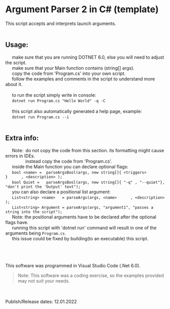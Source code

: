 # Argument Parser 2 in C# (template)

This script accepts and interprets launch arguments. <br />
<br />
## Usage:
   make sure that you are running DOTNET 6.0, else you will need to adjust the script. <br />
   make sure that your Main function contains (string[] args). <br />
   copy the code from 'Program.cs' into your own script. <br />
   follow the examples and comments in the script to understand more about it. <br />
<br />
   to run the script simply write in console: <br />
   `dotnet run Program.cs "Hello World" -q -C` <br />
<br />
   this script also automatically generated a help page, example: <br />
   `dotnet run Program.cs --i` <br />
<br />
## Extra info:
   Note: do not copy the code from this section. its formatting might cause errors in IDEs. <br />
         instead copy the code from 'Program.cs'. <br />
   inside the Main function you can declare optional flags: <br />
   `bool <name> =  parseArgsBool(args, new string[]{ <triggers> }      , <description> );                    ` <br />
   `bool Quiet =   parseArgsBool(args, new string[]{ "-q" , "--quiet"}, "don't print the 'Output' text");` <br />
   you can also declare a positional list argument: <br />
   `List<string> <name>   = parseArgs(args, <name>      , <description> );                      ` <br />
   `List<string> Argument = parseArgs(args, "argument1", "passes a string into the script");` <br />
   Note: the positional arguments have to be declared after the optional flags have. <br />
   running this script with 'dotnet run' command will result in one of the arguments being `Program.cs`. <br />
   this issue could be fixed by building(to an executable) this script. <br />
<br />
<br />
<br />
<br />
This software was programmed in Visual Studio Code (.Net 6.0).
> Note: This software was a coding exercise, so the examples provided may not suit your needs.
<br />
<br />
Publish/Release dates: 12.01.2022
